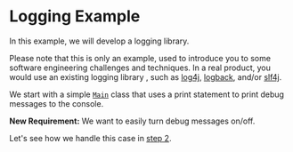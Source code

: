# Logging Example

In this example, we will develop a logging library.      

Please note that this is only an example, used to introduce you to some software engineering challenges and techniques.
In a real product, you would use an existing logging library , such as [log4j](http://logging.apache.org/log4j/2.x/), [logback](http://logback.qos.ch/), and/or [slf4j](http://www.slf4j.org/).

We start with a simple [`Main`](src/csc301/loggingExample/Main.java) class that uses a print statement to print debug messages to the console.

__New Requirement:__ We want to easily turn debug messages on/off.

Let's see how we handle this case in [step 2](tree/step2).
